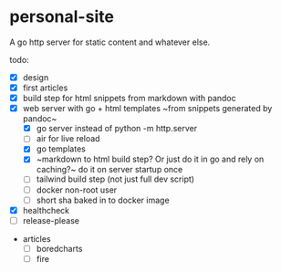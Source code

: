 # personal-site

A go http server for static content and whatever else.

todo:

- [x] design
- [x] first articles
- [x] build step for html snippets from markdown with pandoc
- [x] web server with go + html templates ~from snippets generated by pandoc~
  - [x] go server instead of python -m http.server
  - [ ] air for live reload
  - [x] go templates
  - [x] ~markdown to html build step? Or just do it in go and rely on caching?~
        do it on server startup once
  - [ ] tailwind build step (not just full dev script)
  - [ ] docker non-root user
  - [ ] short sha baked in to docker image
- [x] healthcheck
- [ ] release-please
- articles
  - [ ] boredcharts
  - [ ] fire
